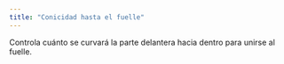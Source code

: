 ```yaml
---
title: "Conicidad hasta el fuelle"
---
```


Controla cuánto se curvará la parte delantera hacia dentro para unirse al fuelle.

